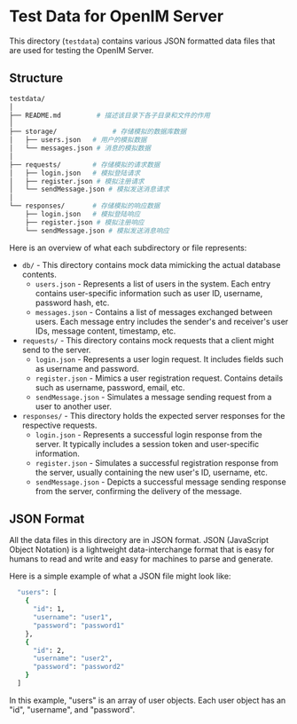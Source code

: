 
# Test Data for OpenIM Server

This directory (`testdata`) contains various JSON formatted data files that are used for testing the OpenIM Server.

## Structure

```bash
testdata/
│
├── README.md         # 描述该目录下各子目录和文件的作用
│
├── storage/              # 存储模拟的数据库数据
│   ├── users.json   # 用户的模拟数据
│   └── messages.json # 消息的模拟数据
│
├── requests/        # 存储模拟的请求数据
│   ├── login.json   # 模拟登陆请求
│   ├── register.json # 模拟注册请求
│   └── sendMessage.json # 模拟发送消息请求
│
└── responses/       # 存储模拟的响应数据
    ├── login.json   # 模拟登陆响应
    ├── register.json # 模拟注册响应
    └── sendMessage.json # 模拟发送消息响应
```

Here is an overview of what each subdirectory or file represents:

- `db/` - This directory contains mock data mimicking the actual database contents.
  - `users.json` - Represents a list of users in the system. Each entry contains user-specific information such as user ID, username, password hash, etc.
  - `messages.json` - Contains a list of messages exchanged between users. Each message entry includes the sender's and receiver's user IDs, message content, timestamp, etc.
- `requests/` - This directory contains mock requests that a client might send to the server.
  - `login.json` - Represents a user login request. It includes fields such as username and password.
  - `register.json` - Mimics a user registration request. Contains details such as username, password, email, etc.
  - `sendMessage.json` - Simulates a message sending request from a user to another user.
- `responses/` - This directory holds the expected server responses for the respective requests.
  - `login.json` - Represents a successful login response from the server. It typically includes a session token and user-specific information.
  - `register.json` - Simulates a successful registration response from the server, usually containing the new user's ID, username, etc.
  - `sendMessage.json` - Depicts a successful message sending response from the server, confirming the delivery of the message.

## JSON Format

All the data files in this directory are in JSON format. JSON (JavaScript Object Notation) is a lightweight data-interchange format that is easy for humans to read and write and easy for machines to parse and generate.

Here is a simple example of what a JSON file might look like:

```bash
  "users": [
    {
      "id": 1,
      "username": "user1",
      "password": "password1"
    },
    {
      "id": 2,
      "username": "user2",
      "password": "password2"
    }
  ]

```

In this example, "users" is an array of user objects. Each user object has an "id", "username", and "password".
